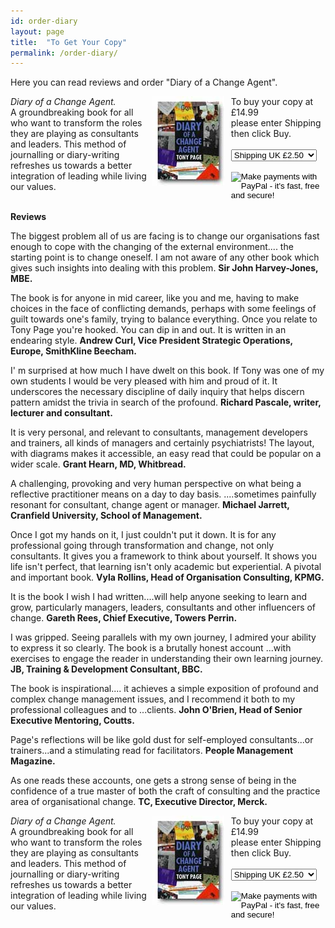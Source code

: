 ```yaml
---
id: order-diary
layout: page
title:  "To Get Your Copy"
permalink: /order-diary/
---
```


Here you can read reviews and order "Diary of a Change Agent".

<div class="outside">
<div class="inside"> 
	<div style="float: left; width: 45%"><em>Diary of a Change Agent.</em><br>A groundbreaking book for all who want to transform the roles they are playing as consultants and leaders. This method of journalling or diary-writing refreshes us towards a better integration of leading while living our values.<br><br></div>

<div style="float: left; width: 25%"><img src="/images/coverdiary.jpg" width="115"></div>

<div style="float: left; width: 30%">To buy your copy at £14.99<br>please enter Shipping<br>then click Buy.<br><br>
<form name="_xclick" action="https://www.paypal.com/cgi-bin/webscr" method="post">
<select name="shipping">
<option value="2.50">Shipping UK £2.50</option>
<option value="4.50">EU £4.50</option>
<option value="7.50">Rest of world £7.50</option>
</select>
<input type="hidden" name="cmd" value="_xclick">
<input type="hidden" name="business" value="tony@pageconsulting.co.uk">
<input type="hidden" name="currency_code" value="GBP">
<input type="hidden" name="item_name" value="Book: Diary of a Change Agent">
<input type="hidden" name="amount" value="14.99">
<br><br>
<input type="image" src="/images/buynowbutton.gif" border="0" name="submit" alt="Make payments with PayPal - it's fast, free and secure!">
</form></div>
</div><br style="clear: both;"></div>

 <strong>Reviews</strong>

 The biggest problem all of us are facing is to change our organisations fast enough to cope with the changing of the external environment.... the starting point is to change oneself. I am not aware of any other book which gives such insights into dealing with this problem. <strong>Sir John Harvey-Jones, MBE.</strong>

The book is for anyone in mid career, like you and me, having to make choices in the face of conflicting demands, perhaps with some feelings of guilt towards one's family, trying to balance everything. Once you relate to Tony Page you're hooked. You can dip in and out. It is written in an endearing style. <strong>Andrew Curl, Vice President Strategic Operations, Europe, SmithKline Beecham.</strong>

I' m surprised at how much I have dwelt on this book. If Tony was one of my own students I would be very pleased with him and proud of it. It underscores the necessary discipline of daily inquiry that helps discern pattern amidst the trivia in search of the profound. <strong>Richard Pascale, writer, lecturer and consultant.</strong> 

It is very personal, and relevant to consultants, management developers and trainers, all kinds of managers and certainly psychiatrists! The layout, with diagrams makes it accessible, an easy read that could be popular on a wider scale. <strong>Grant Hearn, MD, Whitbread.</strong> 

A challenging, provoking and very human perspective on what being a reflective practitioner means on a day to day basis. ....sometimes painfully resonant for consultant, change agent or manager. <strong>Michael Jarrett, Cranfield University, School of Management.</strong>

Once I got my hands on it, I just couldn't put it down. It is for any professional going through transformation and change, not only consultants. It gives you a framework to think about yourself. It shows you life isn't perfect, that learning isn't only academic but experiential. A pivotal and important book. <strong>Vyla Rollins, Head of Organisation Consulting, KPMG.</strong>

It is the book I wish I had written....will help anyone seeking to learn and grow, particularly managers, leaders, consultants and other influencers of change. <strong>Gareth Rees, Chief Executive, Towers Perrin.</strong>

I was gripped. Seeing parallels with my own journey, I admired your ability to express it so clearly. The book is a brutally honest account ...with exercises to engage the reader in understanding their own learning journey. <strong>JB, Training & Development Consultant, BBC.</strong>

The book is inspirational.... it achieves a simple exposition of profound and complex change management issues, and I recommend it both to my professional colleagues and to ...clients. <strong>John O'Brien, Head of Senior Executive Mentoring, Coutts.</strong>

Page's reflections will be like gold dust for self-employed consultants...or trainers...and a stimulating read for facilitators. <strong>People Management Magazine.</strong>

As one reads these accounts, one gets a strong sense of being in the confidence of a true master of both the craft of consulting and the practice area of organisational change. <strong>TC, Executive Director, Merck.</strong>

<div class="outside">
<div class="inside"> 
	<div style="float: left; width: 45%"><em>Diary of a Change Agent.</em><br>A groundbreaking book for all who want to transform the roles they are playing as consultants and leaders. This method of journalling or diary-writing refreshes us towards a better integration of leading while living our values.<br><br></div>

<div style="float: left; width: 25%"><img src="/documents/images/coverdiary.jpg" width="115"></div>

<div style="float: left; width: 30%">To buy your copy at £14.99<br>please enter Shipping<br>then click Buy.<br><br>
<form name="_xclick" action="https://www.paypal.com/cgi-bin/webscr" method="post">
<select name="shipping">
<option value="2.50">Shipping UK £2.50</option>
<option value="4.50">EU £4.50</option>
<option value="7.50">Rest of world £7.50</option>
</select>
<input type="hidden" name="cmd" value="_xclick">
<input type="hidden" name="business" value="tony@pageconsulting.co.uk">
<input type="hidden" name="currency_code" value="GBP">
<input type="hidden" name="item_name" value="Book: Diary of a Change Agent">
<input type="hidden" name="amount" value="14.99">
<br><br>
<input type="image" src="/documents/images/buynowbutton.gif" border="0" name="submit" alt="Make payments with PayPal - it's fast, free and secure!">
</form></div>
</div><br style="clear: both;"></div>



